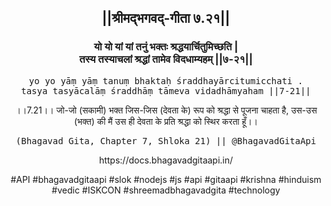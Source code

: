 <center><h2>||श्रीमद्‍भगवद्‍-गीता ७.२१||</h2>
<h3>यो यो यां यां तनुं भक्तः श्रद्धयार्चितुमिच्छति |<br/>तस्य तस्याचलां श्रद्धां तामेव विदधाम्यहम् ||७-२१||</h3>
<pre>yo yo yāṃ yāṃ tanuṃ bhaktaḥ śraddhayārcitumicchati .<br/>tasya tasyācalāṃ śraddhāṃ tāmeva vidadhāmyaham ||7-21||</pre>
<p>।।7.21।। जो-जो (सकामी) भक्त जिस-जिस (देवता के) रूप को श्रद्धा से पूजना चाहता है, उस-उस (भक्त) की मैं उस ही देवता के प्रति श्रद्धा को स्थिर करता हूँ।।</p>
<pre>(Bhagavad Gita, Chapter 7, Shloka 21) || @BhagavadGitaApi</pre><p>https://docs.bhagavadgitaapi.in/</p><p>#API #bhagavadgitaapi #slok #nodejs #js #api #gitaapi #krishna #hinduism #vedic #ISKCON #shreemadbhagavadgita #technology</p></center>